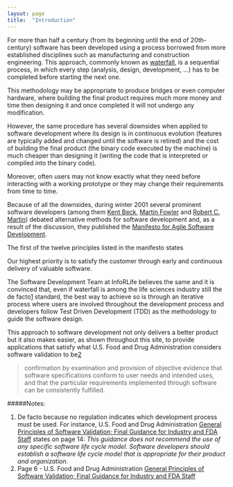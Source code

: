 ```yaml
---
layout: page
title:  "Introduction"
---
```


For more than half a century (from its beginning until the end of 20th-century) software has been developed using a process borrowed from more established disciplines such as manufacturing and construction engineering. This approach, commonly known as [waterfall](http://en.wikipedia.org/wiki/Waterfall_model), is a sequential process, in which every step (analysis, design, development, …) has to be completed before starting the next one.

This methodology may be appropriate to produce bridges or even computer hardware, where building the final product requires much more money and time then designing it and once completed it will not undergo any modification.

However, the same procedure has several downsides when applied to software development where its design is in continuous evolution (features are typically added and changed until the software is retired) and the cost of building the final product (the binary code executed by the machine) is much cheaper than designing it (writing the code that is interpreted or compiled into the binary code).

Moreover, often users may not know exactly what they need before interacting with a working prototype or they may change their requirements from time to time.

Because of all the downsides, during winter 2001 several prominent software developers (among them [Kent Beck](http://en.wikipedia.org/wiki/Kent_Beck), [Martin Fowler](http://en.wikipedia.org/wiki/Martin_Fowler) and [Robert C. Martin](http://en.wikipedia.org/wiki/Robert_Cecil_Martin)) debated alternative methods for software development and, as a result of the discussion, they published the [Manifesto for Agile Software Development](http://agilemanifesto.org).

The first of the twelve principles listed in the manifesto states

<div class="alert dark">Our highest priority is to satisfy the customer through early and continuous delivery of valuable software.</div>

The Software Development Team at InfoRLife believes the same and it is convinced that, even if waterfall is among the life sciences industry still the de facto[1](#notes) standard, the best way to achieve so is through an iterative process where users are involved throughout the development process and developers follow Test Driven Development (TDD) as the methodology to guide the software design.

This approach to software development not only delivers a better product but it also makes easier, as shown throughout this site, to provide applications that satisfy what U.S. Food and Drug Administration considers software validation to be[2](#notes)

> confirmation by examination and provision of objective evidence that software specifications conform to user needs and intended uses, and that the particular requirements implemented through software can be consistently fulfilled.


#####Notes:
1. De facto because no regulation indicates which development process must be used. For instance, U.S. Food and Drug Administration [General Principles of Software Validation; Final Guidance for Industry and FDA Staff](http://www.fda.gov/downloads/MedicalDevices/DeviceRegulationandGuidance/GuidanceDocuments/ucm085371.pdf) states on page 14: *This guidance does not recommend the use of any specific software life cycle model. Software developers should establish a software life cycle model that is appropriate for their product and organization.*   
2. Page 6 - U.S. Food and Drug Administration [General Principles of Software Validation; Final Guidance for Industry and FDA Staff](http://www.fda.gov/downloads/MedicalDevices/DeviceRegulationandGuidance/GuidanceDocuments/ucm085371.pdf)
